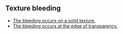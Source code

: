## Texture bleeding
- [The bleeding occurs on a solid texture.](Wrap%20Mode-clamp.md)
- [The bleeding occurs at the edge of transparency.](Transparency%20Fringing.md)